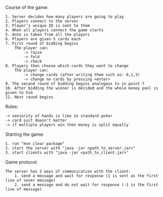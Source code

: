 Course of the game:

    1. Server decides how many players are going to play
    2. Players connect to the server
    3. Player's unique ID is sent to them
    4. When all players connect the game starts
    5. Ante is taken from all the players
    6. Players are given 5 cards each
    7. First round of bidding begins
        The player can: 
            -> raise
            -> fold 
            -> check   
    8. Players then choose which cards they want to change
        The player can:
            -> change cards (after writing them such as: 0,1,3)
            -> change no cards by pressing <enter>
    9. The second round of bidding begins analogous to in point 7
    10. After bidding the winner is decided and the whole money pool is given to him
    11. Next round begins
    
Rules:

    -> seniority of hands is like in standard poker
    -> card suit doesn't matter
    -> if multiple players win then money is split equally
    
Starting the game:

    1. run "mvn clear package"
    2. start the server with "java -jar <path_to_server.jar>"
    3. start clients with "java -jar <path_to_client.jar>"
    
Game protocol:

    The server has 2 ways of communication with the client:
        1. send a message and wait for response (1 is sent as the first line of sever message)
        2. send a message and do not wait for response (-1 is the first line of message)
